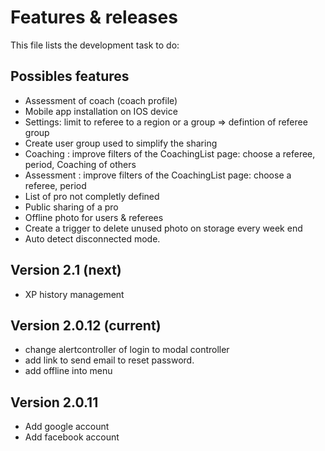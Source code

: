 # Features & releases

This file lists the development task to do:

## Possibles features

- Assessment of coach (coach profile)
- Mobile app installation on IOS device
- Settings: limit to referee to a region or a group => defintion of referee group
- Create user group used to simplify the sharing
- Coaching : improve filters of the CoachingList page: choose a referee, period, Coaching of others
- Assessment : improve filters of the CoachingList page: choose a referee, period
- List of pro not completly defined
- Public sharing of a pro
- Offline photo for users & referees
- Create a trigger to delete unused photo on storage every week end
- Auto detect disconnected mode.

## Version 2.1 (next)

- XP history management

## Version 2.0.12 (current)

- change alertcontroller of login to modal controller
- add link to send email to reset password.
- add offline into menu

## Version 2.0.11

- Add google account
- Add facebook account
